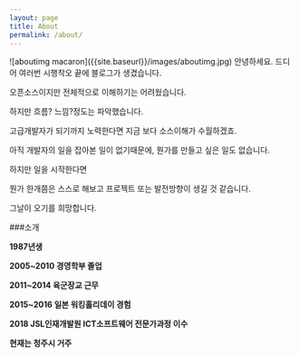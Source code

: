 ```yaml
---
layout: page
title: About
permalink: /about/
---
```

<div class="mt50"></div>
![aboutimg macaron]({{site.baseurl}}/images/aboutimg.jpg)
안녕하세요.
드디어 여러번 시행착오 끝에 블로그가 생겼습니다.

오픈소스이지만 전체적으로 이해하기는 어려웠습니다.

하지만 흐름? 느낌?정도는 파악했습니다.

고급개발자가 되기까지 노력한다면 지금 보다 소스이해가 수월하겠죠.

아직 개발자의 일을 잡아본 일이 없기때문에, 뭔가를 만들고 싶은 일도 
없습니다.

하지만 일을 시작한다면

뭔가 한개쯤은 스스로 해보고 프로젝트 또는 발전방향이 생길 것 같습니다.

그날이 오기를 희망합니다.


###소개

**1987년생**

**2005~2010 경영학부 졸업**

**2011~2014 육군장교 근무**

**2015~2016 일본 워킹홀리데이 경험**

**2018 JSL인재개발원 ICT소프트웨어 전문가과정 이수**

**현재는 청주시 거주**
